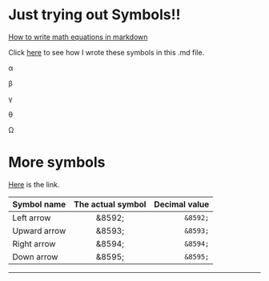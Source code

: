 # Just trying out Symbols!!

[How to write math equations in markdown](https://logfetch.com/markdown-math-equations-latex/ "Check this out")

Click [here](https://www.w3schools.com/html/html_symbols.asp "Symbols for mardown files") to see how I wrote these symbols in this .md file.

&alpha;

&beta;

&gamma;

&theta;

&Omega;

# More symbols

[Here](https://stackoverflow.com/questions/54954544/how-do-i-show-the-up-and-down-arrow-keyboard-key-in-github-markdown) is the link.

|Symbol name|The actual symbol|Decimal value|
|:----------|:---------------:|------------:|
|Left arrow|&8592;| `&8592;`|
|Upward arrow|&8593;|`&8593;`|
|Right arrow|&8594;|`&8594;`|
|Down arrow|&8595;|`&8595;`|


---
